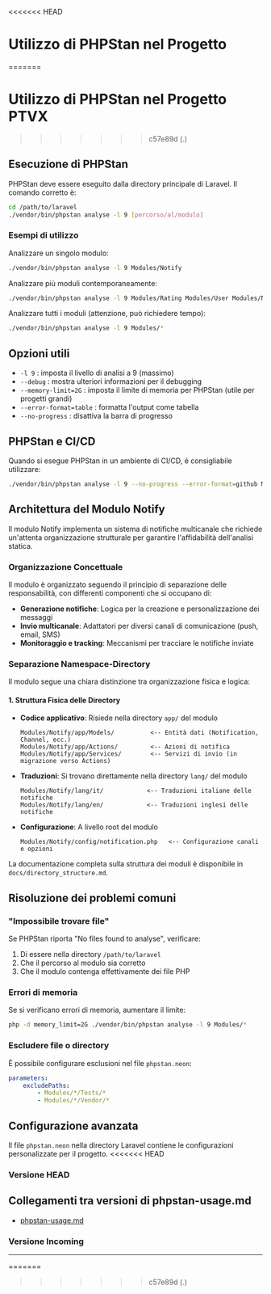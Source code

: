 <<<<<<< HEAD
# Utilizzo di PHPStan nel Progetto <nome progetto>
=======
# Utilizzo di PHPStan nel Progetto PTVX
>>>>>>> c57e89d (.)

## Esecuzione di PHPStan

PHPStan deve essere eseguito dalla directory principale di Laravel. Il comando corretto è:

```bash
cd /path/to/laravel
./vendor/bin/phpstan analyse -l 9 [percorso/al/modulo]
```

### Esempi di utilizzo

Analizzare un singolo modulo:
```bash
./vendor/bin/phpstan analyse -l 9 Modules/Notify
```

Analizzare più moduli contemporaneamente:
```bash
./vendor/bin/phpstan analyse -l 9 Modules/Rating Modules/User Modules/Notify
```

Analizzare tutti i moduli (attenzione, può richiedere tempo):
```bash
./vendor/bin/phpstan analyse -l 9 Modules/*
```

## Opzioni utili

- `-l 9` : imposta il livello di analisi a 9 (massimo)
- `--debug` : mostra ulteriori informazioni per il debugging
- `--memory-limit=2G` : imposta il limite di memoria per PHPStan (utile per progetti grandi)
- `--error-format=table` : formatta l'output come tabella
- `--no-progress` : disattiva la barra di progresso

## PHPStan e CI/CD

Quando si esegue PHPStan in un ambiente di CI/CD, è consigliabile utilizzare:

```bash
./vendor/bin/phpstan analyse -l 9 --no-progress --error-format=github Modules/*
```

## Architettura del Modulo Notify

Il modulo Notify implementa un sistema di notifiche multicanale che richiede un'attenta organizzazione strutturale per garantire l'affidabilità dell'analisi statica.

### Organizzazione Concettuale

Il modulo è organizzato seguendo il principio di separazione delle responsabilità, con differenti componenti che si occupano di:

* **Generazione notifiche**: Logica per la creazione e personalizzazione dei messaggi
* **Invio multicanale**: Adattatori per diversi canali di comunicazione (push, email, SMS)
* **Monitoraggio e tracking**: Meccanismi per tracciare le notifiche inviate

### Separazione Namespace-Directory

Il modulo segue una chiara distinzione tra organizzazione fisica e logica:

#### 1. Struttura Fisica delle Directory

* **Codice applicativo**: Risiede nella directory `app/` del modulo
  ```
  Modules/Notify/app/Models/          <-- Entità dati (Notification, Channel, ecc.)
  Modules/Notify/app/Actions/         <-- Azioni di notifica
  Modules/Notify/app/Services/        <-- Servizi di invio (in migrazione verso Actions)
  ```

* **Traduzioni**: Si trovano direttamente nella directory `lang/` del modulo
  ```
  Modules/Notify/lang/it/            <-- Traduzioni italiane delle notifiche
  Modules/Notify/lang/en/            <-- Traduzioni inglesi delle notifiche
  ```

* **Configurazione**: A livello root del modulo
  ```
  Modules/Notify/config/notification.php   <-- Configurazione canali e opzioni
  ```

La documentazione completa sulla struttura dei moduli è disponibile in `docs/directory_structure.md`.

## Risoluzione dei problemi comuni

### "Impossibile trovare file"

Se PHPStan riporta "No files found to analyse", verificare:

1. Di essere nella directory `/path/to/laravel`
2. Che il percorso al modulo sia corretto
3. Che il modulo contenga effettivamente dei file PHP

### Errori di memoria

Se si verificano errori di memoria, aumentare il limite:

```bash
php -d memory_limit=2G ./vendor/bin/phpstan analyse -l 9 Modules/*
```

### Escludere file o directory

È possibile configurare esclusioni nel file `phpstan.neon`:

```yaml
parameters:
    excludePaths:
        - Modules/*/Tests/*
        - Modules/*/Vendor/*
```

## Configurazione avanzata

Il file `phpstan.neon` nella directory Laravel contiene le configurazioni personalizzate per il progetto.
<<<<<<< HEAD
### Versione HEAD


## Collegamenti tra versioni di phpstan-usage.md
* [phpstan-usage.md](../../Chart/docs/phpstan-usage.md)


### Versione Incoming


---

=======
>>>>>>> c57e89d (.)
